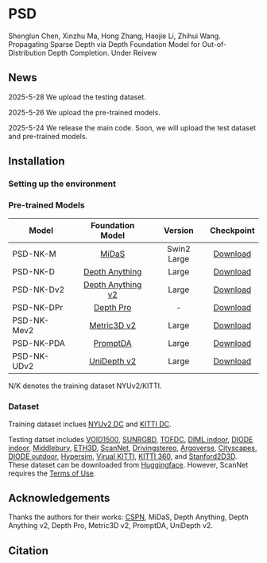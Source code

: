 # PSD
Shenglun Chen, Xinzhu Ma, Hong Zhang, Haojie Li, Zhihui Wang. Propagating Sparse Depth via Depth Foundation Model for Out-of-Distribution Depth Completion. Under Reivew

## News

2025-5-28 We upload the testing dataset.

2025-5-26 We upload the pre-trained models.

2025-5-24 We release the main code. Soon, we will upload the test dataset and pre-trained models.

## Installation

### Setting up the environment


### Pre-trained Models
| Model      | Foundation Model  | Version |  Checkpoint  |
| --------   | :-----:  | :----:  | :----: |  
| PSD-NK-M   | [MiDaS](https://github.com/isl-org/MiDaS)             | Swin2 Large | [Download](https://drive.google.com/file/d/1W9q85dDaxRsuKubHTSpOjXXEjOBErSCh/view?usp=drive_link) |
| PSD-NK-D   | [Depth Anything](https://github.com/LiheYoung/Depth-Anything)    | Large       | [Download](https://drive.google.com/file/d/1ynNWqq1POKF0g2JbvroMksPTKdBvP10F/view?usp=drive_link) |  
| PSD-NK-Dv2 | [Depth Anything v2](https://github.com/DepthAnything/Depth-Anything-V2) |  Large      | [Download](https://drive.google.com/file/d/1uzsuLMbldVl9DGNtGFfCs4fZI3umsLVV/view?usp=drive_link) |
| PSD-NK-DPr | [Depth Pro](https://github.com/apple/ml-depth-pro)         |  -          | [Download](https://drive.google.com/file/d/1BAoW_G5WZwsoTbNXnAbTlK3qkg2q_3_P/view?usp=drive_link) |
| PSD-NK-Mev2| [Metric3D v2](https://github.com/YvanYin/Metric3D)       |  Large      | [Download](https://drive.google.com/file/d/1ADCAuotj6g06R0Pp2tmP0xSKfBEk5rjy/view?usp=drive_link) |
| PSD-NK-PDA | [PromptDA](https://github.com/DepthAnything/PromptDA)          |  Large      | [Download](https://drive.google.com/file/d/1ozhjyLL_1Wy6kWaPHi136asskliHhxsE/view?usp=drive_link) |
| PSD-NK-UDv2| [UniDepth v2](https://github.com/lpiccinelli-eth/unidepth)       |  Large      | [Download](https://drive.google.com/file/d/1uypXb_fF6ERMnsS_k04kd-J7dJ81oC1l/view?usp=drive_link) |

N/K denotes the training dataset NYUv2/KITTI.

### Dataset

Training dataset inclues [NYUv2 DC](https://github.com/fangchangma/sparse-to-dense) and [KITTI DC](https://www.cvlibs.net/datasets/kitti/eval_depth.php?benchmark=depth_completion).

Testing datset includes [VOID1500](https://github.com/alexklwong/void-dataset), [SUNRGBD](https://rgbd.cs.princeton.edu/), [TOFDC](https://yanzq95.github.io/projectpage/TOFDC/index.html), [DIML indoor](https://dimlrgbd.github.io/), [DIODE indoor](https://diode-dataset.org/), [Middlebury](https://vision.middlebury.edu/stereo/data/), [ETH3D](https://www.eth3d.net/datasets), [ScanNet](http://www.scan-net.org/), [Drivingstereo](https://drivingstereo-dataset.github.io/), [Argoverse](https://www.argoverse.org/), [Cityscapes](https://www.cityscapes-dataset.com/), [DIODE outdoor](https://diode-dataset.org/), [Hypersim](https://github.com/apple/ml-hypersim), [Virual KITTI](https://europe.naverlabs.com/proxy-virtual-worlds-vkitti-2/), [KITTI 360](https://www.cvlibs.net/datasets/kitti-360/), and [Stanford2D3D](https://redivis.com/datasets/f304-a3vhsvcaf). These dataset can be downloaded from [Huggingface](https://huggingface.co/datasets/cslxx/PSD-val). However, ScanNet requires the [Terms of Use](http://www.scan-net.org/).

## Acknowledgements

Thanks the authors for their works: [CSPN](https://github.com/XinJCheng/CSPN), MiDaS, Depth Anything, Depth Anything v2, Depth Pro, Metric3D v2, PromptDA, UniDepth v2.

## Citation
